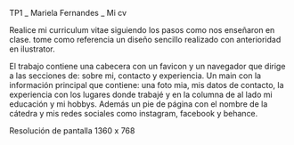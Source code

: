 
TP1 _ Mariela Fernandes _ Mi cv

Realice mi curriculum vitae siguiendo los pasos como nos enseñaron en clase. tome como referencia un diseño sencillo realizado con anterioridad en ilustrator.

El trabajo contiene una cabecera con un favicon y un navegador que dirige a las secciones de: sobre mi, contacto y experiencia. Un main con la información principal que contiene: una foto mia, mis datos de contacto, la experiencia con los lugares donde trabajé y en la columna de al lado mi educación y mi hobbys. Además un pie de página con el nombre de la cátedra y mis redes sociales como instagram, facebook y behance. 

Resolución de pantalla 1360 x 768